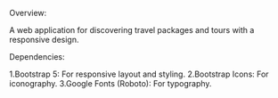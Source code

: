 Overview:

A web application for discovering travel packages and tours with a responsive design.

Dependencies:

  1.Bootstrap 5: For responsive layout and styling.
  2.Bootstrap Icons: For iconography.
  3.Google Fonts (Roboto): For typography.
